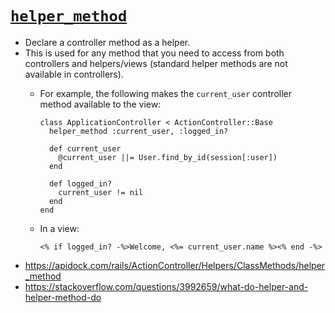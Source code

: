 # [`helper_method`](https://apidock.com/rails/ActionController/Helpers/ClassMethods/helper_method)
- Declare a controller method as a helper. 
- This is used for any method that you need to access from both controllers and helpers/views (standard helper methods are not available in controllers).
  - For example, the following makes the `current_user` controller method available to the view: 

        class ApplicationController < ActionController::Base
          helper_method :current_user, :logged_in?

          def current_user
            @current_user ||= User.find_by_id(session[:user])
          end

          def logged_in?
            current_user != nil
          end
        end
    
  -  In a view: 

         <% if logged_in? -%>Welcome, <%= current_user.name %><% end -%>

- https://apidock.com/rails/ActionController/Helpers/ClassMethods/helper_method
- https://stackoverflow.com/questions/3992659/what-do-helper-and-helper-method-do